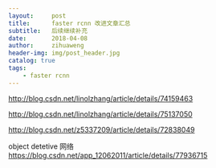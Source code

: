 ```yaml
---
layout:     post
title:      faster rcnn 改进文章汇总
subtitle:   后续继续补充
date:       2018-04-08
author:     zihuaweng
header-img: img/post_header.jpg
catalog: true
tags:
    - faster rcnn
---
```



http://blog.csdn.net/linolzhang/article/details/74159463

http://blog.csdn.net/linolzhang/article/details/75137050

http://blog.csdn.net/z5337209/article/details/72838049

object detetive 网络
https://blog.csdn.net/app_12062011/article/details/77936715